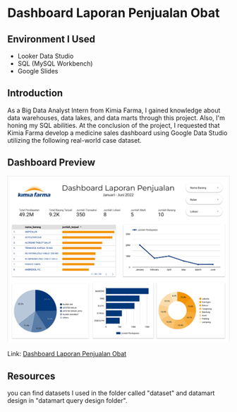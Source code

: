 # Dashboard Laporan Penjualan Obat

## Environment I Used

- Looker Data Studio
- SQL (MySQL Workbench)
- Google Slides

## Introduction

As a Big Data Analyst Intern from Kimia Farma, I gained knowledge about data warehouses, data lakes, and data marts through this project. Also, I'm honing my SQL abilities. At the conclusion of the project, I requested that Kimia Farma develop a medicine sales dashboard using Google Data Studio utilizing the following real-world case dataset.

## Dashboard Preview

![Dashboard Laporan Penjualan Obat](dashboard_finalproject.png)

Link: [Dashboard Laporan Penjualan Obat](https://lookerstudio.google.com/reporting/977a292d-3547-4883-a3f4-7e79c938dce3)

## Resources

you can find datasets I used in the folder called "dataset" and datamart design in "datamart query design folder".
